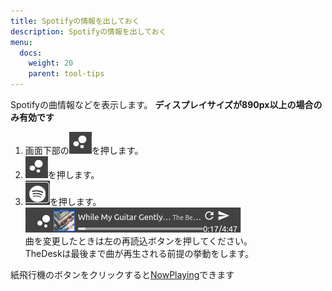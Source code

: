 ```yaml
---
title: Spotifyの情報を出しておく
description: Spotifyの情報を出しておく
menu:
  docs:
    weight: 20
    parent: tool-tips
---
```

Spotifyの曲情報などを表示します。
__ディスプレイサイズが890px以上の場合のみ有効です__  
1. 画面下部の![tool5](https://raw.githubusercontent.com/cutls/TheDeskDocs/master/media/tool5.png)を押します。  
1. ![tool5](https://raw.githubusercontent.com/cutls/TheDeskDocs/master/media/tool5.png)を押します。  
1. ![tool9](https://raw.githubusercontent.com/cutls/TheDeskDocs/master/media/tool9.png)を押します。  
![tool10](https://raw.githubusercontent.com/cutls/TheDeskDocs/master/media/tool10.png)  
曲を変更したときは左の再読込ボタンを押してください。  
TheDeskは最後まで曲が再生される前提の挙動をします。

紙飛行機のボタンをクリックすると[NowPlaying](/post/plus/spotify)できます